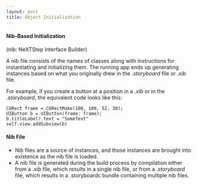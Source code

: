 ```yaml
---
layout: post
title: Object Initialization
---
```


#### Nib-Based Initialization

(nib: NeXTStep Interface Builder)

A nib file consists of the names of classes along with instructions for instantiating and initializing them. The running app ends up generating instances based on what you originally drew in the ._storyboard_ file or ._xib_ file.

For example, if you create a button at a position in a ._xib_ or in the ._storyboard_, the equivalent code looks like this:

    CGRect frame = CGRectMake(100, 100, 52, 30);
    UIButton b = UIButton(frame: frame);
    b.titleLabel?.text = "SomeText"
    self.view.addSubview(b)
    
#### Nib File
- Nib files are a source of instances, and those instances are brought into existence as the nib file is loaded.
- A nib file is generated during the build process by compilation either from a ._xib_ file, which results in a single nib file, or from a ._storyboard_ file, which results in a .storyboardc bundle containing multiple nib files.
